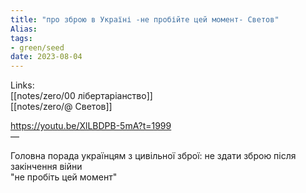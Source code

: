 ```yaml
---
title: "про зброю в Україні -не пробійте цей момент- Светов"
Alias: 
tags:
- green/seed
date: 2023-08-04
---
```

Links:  
[[notes/zero/00 лібертаріанство]]  
[[notes/zero/@ Светов]]

https://youtu.be/XlLBDPB-5mA?t=1999  
— 

Головна порада українцям з цивільної зброї: не здати зброю після закінчення війни  
"не пробіть цей момент" 

